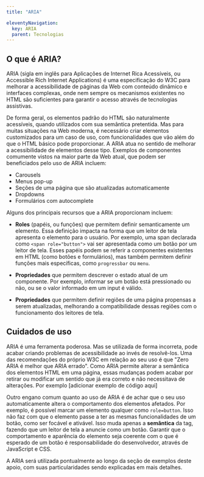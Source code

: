 ```yaml
---
title: "ARIA"

eleventyNavigation:
  key: ARIA
  parent: Tecnologias
---
```


## O que é ARIA?

ARIA (sigla em inglês para Aplicações de Internet Rica Acessíveis, ou Accessible Rich Internet Applications) é uma especificação do W3C para melhorar a acessibilidade de páginas da Web com conteúdo dinâmico e interfaces complexas, onde nem sempre os mecanismos existentes no HTML são suficientes para garantir o acesso através de tecnologias assistivas.

De forma geral, os elementos padrão do HTML são naturalmente acessíveis, quando utilizados com sua semântica pretentida. Mas para muitas situações na Web moderna, é necessário criar elementos customizados para um caso de uso, com funcionalidades que vão além do que o HTML básico pode proporcionar. A ARIA atua no sentido de melhorar a acessibilidade de elementos desse tipo. Exemplos de componentes comumente vistos na maior parte da Web atual, que podem ser beneficiados pelo uso de ARIA incluem: 

- Carousels
- Menus pop-up
- Seções de uma página que são atualizadas automaticamente
- Dropdowns
- Formulários com autocomplete

Alguns dos principais recursos que a ARIA proporcionam incluem:

- **Roles** (papéis, ou funções) que permitem definir semanticamente um elemento. Essa definição impacta na forma que um leitor de tela apresenta o elemento para o usuário. Por exemplo, uma span declarada como `<span role="button">` vai ser apresentada como um botão por um leitor de tela. Esses papéis podem se referir a componentes existentes em HTML (como botões e formulários), mas também permitem definir funções mais específicas, como `progressbar` ou `menu`.

- **Propriedades** que permitem descrever o estado atual de um componente. Por exemplo, informar se um botão está pressionado ou não, ou se o valor informado em um input é válido.

- **Propriedades** que permitem definir regiões de uma página propensas a serem atualizadas, melhorando a compatibilidade dessas regiões com o funcionamento dos leitores de tela.

## Cuidados de uso

ARIA é uma ferramenta poderosa. Mas se utilizada de forma incorreta, pode acabar criando problemas de acessibilidade ao invés de resolvê-los. Uma das recomendações do próprio W3C em relação ao seu uso é que "Zero ARIA é melhor que ARIA errado". Como ARIA permite alterar a semântica dos elementos HTML em uma página, essas mudanças podem acabar por retirar ou modificar um sentido que já era correto e não necessitava de alterações. Por exemplo [adicionar exemplo de código aqui]

Outro engano comum quanto ao uso de ARIA é de achar que o seu uso automaticamente altera o comportamento dos elementos afetados. Por exemplo, é possível marcar um elemento qualquer como `role=button`.  Isso não faz com que o elemento passe a ter as mesmas funcionalidades de um botão, como ser focável e ativável. Isso muda apenas a **semântica** da tag, fazendo que um leitor de tela a anuncie como um botão. Garantir que o comportamento e aparência do elemento seja coerente com o que é esperado de um botão é responsabilidade do desenvolvedor, através de JavaScript e CSS.

A ARIA será utilizada pontualmente ao longo da seção de exemplos deste apoio, com suas particularidades sendo explicadas em mais detalhes.